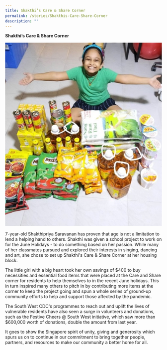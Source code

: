 ```yaml
---
title: Shakthi’s Care & Share Corner
permalink: /stories/Shakthis-Care-Share-Corner
description: ""
---
```

**Shakthi’s Care & Share Corner**

![Shakthi](/images/Stories/Shakthi-2.jpg)

7-year-old Shakthipriya Saravanan has proven that age is not a limitation to lend a helping hand to others. Shakthi was given a school project to work on for the June Holidays - to do something based on her passion. While many of her classmates pursued and explored their interests in singing, dancing and art, she chose to set up Shakthi's Care & Share Corner at her housing block.

The little girl with a big heart took her own savings of $400 to buy necessities and essential food items that were placed at the Care and Share corner for residents to help themselves to in the recent June holidays. This in turn inspired many others to pitch in by contributing more items at the corner to keep the project going and spun a whole series of ground-up community efforts to help and support those affected by the pandemic.

The South West CDC's programmes to reach out and uplift the lives of vulnerable residents have also seen a surge in volunteers and donations, such as the Festive Cheers @ South West initiative, which saw more than $600,000 worth of donations, double the amount from last year.

It goes to show the Singapore spirit of unity, giving and generosity which spurs us on to continue in our commitment to bring together people, partners, and resources to make our community a better home for all.

